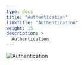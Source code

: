 ```yaml
---
type: docs
title: "Authentication"
linkTitle: "Authentication"
weight: 15
description: >
  Authentication
---
```


![Authentication](/images/bootcamp-slides/lightning-bootcamp/Slide15.PNG)
